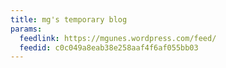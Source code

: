 ```yaml
---
title: mg's temporary blog
params:
  feedlink: https://mgunes.wordpress.com/feed/
  feedid: c0c049a8eab38e258aaf4f6af055bb03
---
```

